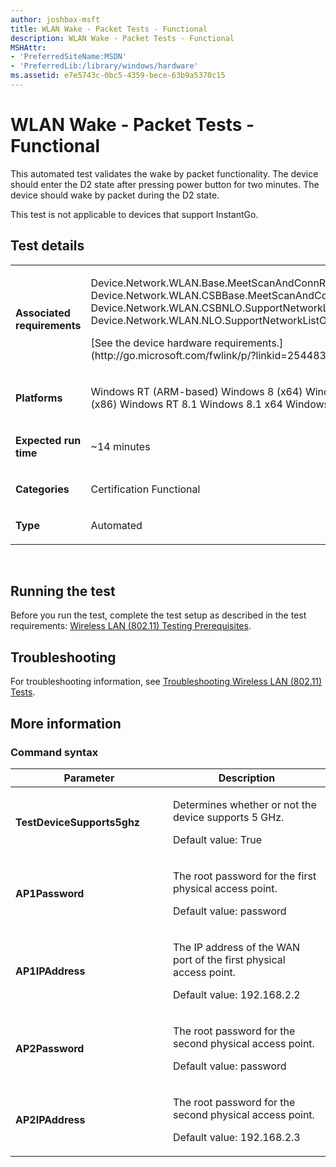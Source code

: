 ```yaml
---
author: joshbax-msft
title: WLAN Wake - Packet Tests - Functional
description: WLAN Wake - Packet Tests - Functional
MSHAttr:
- 'PreferredSiteName:MSDN'
- 'PreferredLib:/library/windows/hardware'
ms.assetid: e7e5743c-0bc5-4359-bece-63b9a5370c15
---
```


# WLAN Wake - Packet Tests - Functional


This automated test validates the wake by packet functionality. The device should enter the D2 state after pressing power button for two minutes. The device should wake by packet during the D2 state.

This test is not applicable to devices that support InstantGo.

## Test details


<table>
<colgroup>
<col width="50%" />
<col width="50%" />
</colgroup>
<tbody>
<tr class="odd">
<td><p><strong>Associated requirements</strong></p></td>
<td><p>Device.Network.WLAN.Base.MeetScanAndConnReq Device.Network.WLAN.CSBBase.MeetScanAndConnReq Device.Network.WLAN.CSBNLO.SupportNetworkListOffload Device.Network.WLAN.NLO.SupportNetworkListOffload</p>
<p>[See the device hardware requirements.](http://go.microsoft.com/fwlink/p/?linkid=254483)</p></td>
</tr>
<tr class="even">
<td><p><strong>Platforms</strong></p></td>
<td><p>Windows RT (ARM-based) Windows 8 (x64) Windows 8 (x86) Windows RT 8.1 Windows 8.1 x64 Windows 8.1 x86</p></td>
</tr>
<tr class="odd">
<td><p><strong>Expected run time</strong></p></td>
<td><p>~14 minutes</p></td>
</tr>
<tr class="even">
<td><p><strong>Categories</strong></p></td>
<td><p>Certification Functional</p></td>
</tr>
<tr class="odd">
<td><p><strong>Type</strong></p></td>
<td><p>Automated</p></td>
</tr>
</tbody>
</table>

 

## Running the test


Before you run the test, complete the test setup as described in the test requirements: [Wireless LAN (802.11) Testing Prerequisites](wireless-lan--80211--testing-prerequisites.md).

## Troubleshooting


For troubleshooting information, see [Troubleshooting Wireless LAN (802.11) Tests](troubleshooting-wireless-lan--80211--tests.md).

## More information


### Command syntax

<table>
<colgroup>
<col width="50%" />
<col width="50%" />
</colgroup>
<thead>
<tr class="header">
<th>Parameter</th>
<th>Description</th>
</tr>
</thead>
<tbody>
<tr class="odd">
<td><p><strong>TestDeviceSupports5ghz</strong></p></td>
<td><p>Determines whether or not the device supports 5 GHz.</p>
<p>Default value: True</p></td>
</tr>
<tr class="even">
<td><p><strong>AP1Password</strong></p></td>
<td><p>The root password for the first physical access point.</p>
<p>Default value: password</p></td>
</tr>
<tr class="odd">
<td><p><strong>AP1IPAddress</strong></p></td>
<td><p>The IP address of the WAN port of the first physical access point.</p>
<p>Default value: 192.168.2.2</p></td>
</tr>
<tr class="even">
<td><p><strong>AP2Password</strong></p></td>
<td><p>The root password for the second physical access point.</p>
<p>Default value: password</p></td>
</tr>
<tr class="odd">
<td><p><strong>AP2IPAddress</strong></p></td>
<td><p>The root password for the second physical access point.</p>
<p>Default value: 192.168.2.3</p></td>
</tr>
</tbody>
</table>

 

 

 






